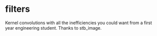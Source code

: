 # filters
Kernel convolutions with all the inefficiencies you could want from a first year engineering student.
Thanks to stb_image.
